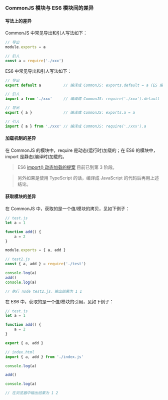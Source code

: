 ### CommonJS 模块与 ES6 模块间的差异

#### 写法上的差异

CommonJS 中常见导出和引人写法如下：

```js
// 导出
module.exports = a

// 引人
const a = require('./xxx')
```

ES6 中常见导出和引人写法如下：

```js
// 导出
export default a          // 编译成 CommonJS: exports.default = a (ES 编译成的 CommonJS 形式)

// 引人
import a from './xxx'     // 编译成 CommonJS: require('./xxx').default

// 导出
export { a }              // 编译成 CommonJS: exports.a = a

// 引人
import { a } from './xxx' // 编译成 CommonJS: require('./xxx').a
```

#### 加载机制的差异

在 CommonJS 的模块中，require 是动态(运行时)加载的；在 ES6 的模块中，import 是静态(编译时)加载的。

> ES6 [import() 动态加载的提案](https://github.com/tc39/proposal-dynamic-import) 目前已到第 3 阶段。

> 另外如果是使用 TypeScript 的话，编译成 JavaScript 的代码后再用上述结论。

#### 获取模块的差异

在 CommonJS 中，获取的是一个值/模块的拷贝，见如下例子：

```js
// test.js
let a = 1

function add() {
	a = 2
}

module.exports = { a, add }

// test2.js
const { a, add } = require('./test')

console.log(a)
add()
console.log(a)

// 执行 node test2.js，输出结果为 1 1
```

在 ES6 中，获取的是一个值/模块的引用，见如下例子：

```js
// test.js
let a = 1

function add() {
	a = 2
}

export { a, add }

// index.html
import { a, add } from './index.js'

console.log(a)

add()

console.log(a)

// 在浏览器中输出结果为 1 2
```
